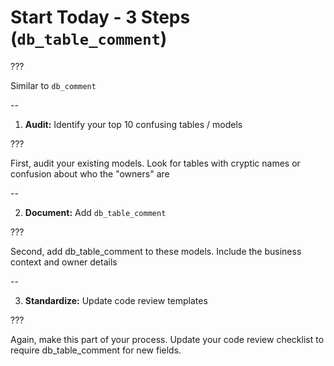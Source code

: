 # Start Today - 3 Steps (`db_table_comment`)

???

Similar to `db_comment`

--

1. **Audit:** Identify your top 10 confusing tables / models

???

First, audit your existing models. Look for tables with cryptic names or confusion about who the "owners" are

--

2. **Document:** Add `db_table_comment`

???

Second, add db_table_comment to these models. Include the business context and owner details

--

3. **Standardize:** Update code review templates

???

Again, make this part of your process. Update your code review checklist to require db_table_comment for new fields.
